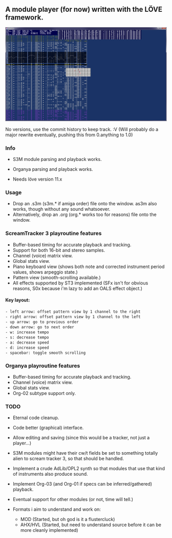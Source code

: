 ﻿A module player (for now) written with the LÖVE framework.
----------------------------------------------------------

![Here would be an image of the interface...](lovetracker.png "s3m interface")

No versions, use the commit history to keep track. :V
(Will probably do a major rewrite eventually, pushing this from 0.anything to 1.0)

### Info

- S3M module parsing and playback works.
- Organya parsing and playback works.

- Needs löve version 11.x

### Usage

- Drop an .s3m (s3m.* if amiga order) file onto the window. as3m also works, though without any sound whatsoever.
- Alternatively, drop an .org (org.* works too for reasons) file onto the window.

### ScreamTracker 3 playroutine features

- Buffer-based timing for accurate playback and tracking.
- Support for both 16-bit and stereo samples.
- Channel (voice) matrix view.
- Global stats view.
- Piano keyboard view (shows both note and corrected instrument period values, shows arpeggio state.)
- Pattern view (smooth-scrolling available.)
- All effects supported by ST3 implemented (SFx isn't for obvious reasons, S0x because i'm lazy to add an OALS effect object.)

#### Key layout:

	- left arrow: offset pattern view by 1 channel to the right
	- right arrow: offset pattern view by 1 channel to the left
	- up arrow: go to previous order
	- down arrow: go to next order
	- w: increase tempo
	- s: decrease tempo
	- a: decrease speed
	- d: increase speed
	- spacebar: toggle smooth scrolling

### Organya playroutine features

- Buffer-based timing for accurate playback and tracking.
- Channel (voice) matrix view.
- Global stats view.
- Org-02 subtype support only.

### TODO

- Eternal code cleanup.
- Code better (graphical) interface.
- Allow editing and saving (since this would be a tracker, not just a player...)

- S3M modules might have their cw/t fields be set to something totally alien to scream tracker 3, so that should be handled.
- Implement a crude AdLib/OPL2 synth so that modules that use that kind of instruments also produce sound.
- Implement Org-03 (and Org-01 if specs can be inferred/gathered) playback.

- Eventual support for other modules (or not, time will tell.)
- Formats i aim to understand and work on:

	- MOD (Started, but oh god is it a flustercluck)
	- AHX/HVL (Started, but need to understand source before it can be more cleanly implemented)